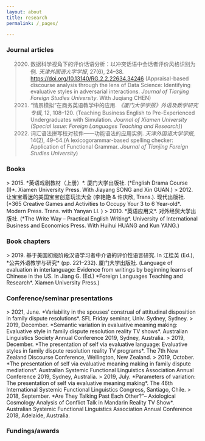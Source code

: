 ```yaml
---
layout: about
title: research
permalink: /_pages/

---
```


<p><h3>Journal articles</h3></p>

> 2020. 数据科学视角下的评价话语分析：以冲突话语中会话者评价风格识别为例. *天津外国语大学学报*, 27(6), 24–38. https://doi.org/10.13140/RG.2.2.22634.34246 (Appraisal-based discourse analysis through the lens of Data Science: Identifying evaluative styles in adversarial interactions. *Journal of Tianjing Foreign Studies University*. With Juqiang CHEN)
> 2013. “情景模拟”在商务英语教学中的应用. *《厦门大学学报》外语及教学研究专辑*, 12, 108–120. (Teaching Business English to Pre-Experienced Undergraduates with Simulation. *Journal of Xiamen University (Special Issue: Foreign Languages Teaching and Research)*)
> 2007. 词汇语法拼写校对软件——功能语法的应用实例. *天津外国语大学学报*, 14(2), 49–54.(A lexicogorammar-based spelling checker: Application of Functional Grammar. *Journal of Tianjing Foreign Studies University*)


<p><h3>Books</h3></p>
> 2015. *英语戏剧教材（上册）*. 厦门大学出版社. (*English Drama Course (I)*. Xiamen University Press. With Jiayang SONG and Xin GUAN.)
> 2012. 让宝宝着迷的美国宝宝创意玩法大全 (李艳艳 & 许庆欣, Trans.). 现代出版社. (*365 Creative Games and Activities to Occupy Your 3 to 6 Year-old*. Modern Press. Trans. with Yanyan LI. )
> 2010. *英语应用文*. 对外经贸大学出版社. (*The Write Way – Practical English Writing*. University of International Business and Economics Press. With Huihui HUANG and Kun YANG.)


<p><h3>Book chapters</h3></p>
> 2019. 基于美国初级阶段汉语学习者中介语的评价性语言研究. In 江桂英 (Ed.), *公共外语教学与研究* (pp. 221–232). 厦门大学出版社. (Language of evaluation in interlanguage: Evidence from writings by beginning learns of Chinese in the US. In Jiang G. (Ed.) *Foreign Languages Teaching and Research*. Xiamen University Press.) 


<p><h3>Conference/seminar presentations</h3></p>
> 2021, June. *Variability in the spouses’ construal of attitudinal disposition in family dispute resolutions*. SFL Friday seminar, Univ. Sydney, Sydney.
> 2019, December. *Semantic variation in evaluative meaning making: Evaluative style in family dispute resolution reality TV shows*. Australian Linguistics Society Annual Conference 2019, Sydney, Australia.
> 2019, December. *The presentation of self via evaluative language: Evaluative styles in family dispute resolution reality TV programs*. The 7th New Zealand Discourse Conference, Wellington, New Zealand.
> 2019, October. *The presentation of self via evaluative meaning making in family dispute mediations*. Australian Systemic Functional Linguistics Association Annual Conference 2019, Sydney, Australia.
> 2019, July. *Parameters of variation: The presentation of self via evaluative meaning making*. The 46th International Systemic Functional Linguistics Congress, Santiago, Chile.
> 2018, September. *Are They Talking Past Each Other?”– Axiological Cosmology Analysis of Conflict Talk in Mandarin Reality TV Show*. Australian Systemic Functional Linguistics Association Annual Conference  2018, Adelaide, Australia.


<p><h3>Fundings/awards</h3></p>
